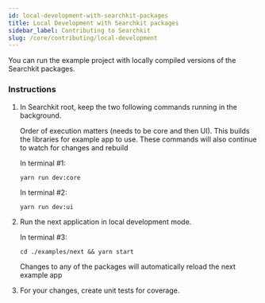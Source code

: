 ```yaml
---
id: local-development-with-searchkit-packages
title: Local Development with Searchkit packages
sidebar_label: Contributing to Searchkit
slug: /core/contributing/local-development
---
```


You can run the example project with locally compiled versions of the Searchkit packages.

### Instructions

1. In Searchkit root, keep the two following commands running in the background.

   Order of execution matters (needs to be core and then UI). This builds the libraries for example app to use. These commands will also continue to watch for changes and rebuild

   In terminal #1:

   ```shell
   yarn run dev:core
   ```

   In terminal #2:

   ```shell
   yarn run dev:ui
   ```

2. Run the next application in local development mode.

   In terminal #3:

   ```shell
   cd ./examples/next && yarn start
   ```

   Changes to any of the packages will automatically reload the next example app

3. For your changes, create unit tests for coverage.

